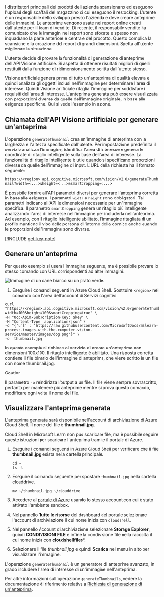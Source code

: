 I distributori principali dei prodotti dell'azienda scansionano ed eseguono l'upload degli scaffali del magazzino di cui eseguono il restocking. L'utente è un responsabile dello sviluppo presso l'azienda e deve creare anteprime delle immagini. Le anteprime vengono usate nei report online creati dall'utente per il team di vendite. Di recente, il responsabile vendite ha comunicato che le immagini nei report sono sfocate e spesso non inquadrano la parte anteriore e centrale del prodotto. Questo complica la scansione e la creazione del report di grandi dimensioni. Spetta all'utente migliorare la situazione.

L'utente decide di provare la funzionalità di generazione di anteprime dell'API Visione artificiale. Si aspetta di ottenere risultati migliori di quelli restituiti dalla funzione di ridimensionamento scritta dall'utente stesso.

Visione artificiale genera prima di tutto un'anteprima di qualità elevata e quindi analizza gli oggetti inclusi nell'immagine per determinare l'area di interesse. Quindi Visione artificiale ritaglia l'immagine per soddisfare i requisiti dell'area di interesse. L'anteprima generata può essere visualizzata con proporzioni diverse da quelle dell'immagine originale, in base alle esigenze specifiche. Qui si vede l'esempio in azione.

## <a name="calling-the-computer-vision-api-to-generate-a-thumbnail"></a>Chiamata dell'API Visione artificiale per generare un'anteprima

L'operazione `generateThumbnail` crea un'immagine di anteprima con la larghezza e l'altezza specificate dall'utente. Per impostazione predefinita il servizio analizza l'immagine, identifica l'area di interesse e genera le coordinate di ritaglio intelligente sulla base dell'area di interesse. La funzionalità di ritaglio intelligente è utile quando si specificano proporzioni diverse da quelle dell'immagine di input. L'URL della richiesta ha il formato seguente:

`https://<region>.api.cognitive.microsoft.com/vision/v2.0/generateThumbnail?width=<...>&height=<...>&smartCropping=<...>`

È possibile fornire all'API parametri diversi per generare l'anteprima corretta in base alle esigenze. I parametri `width` e `height` sono obbligatori. Tali parametri indicano all'API le dimensioni necessarie per un'immagine specifica. Il parametro `smartCropping` genera un ritaglio più intelligente analizzando l'area di interesse nell'immagine per includerla nell'anteprima. Ad esempio, con il ritaglio intelligente abilitato, l'immagine ritagliata di un profilo mantiene il viso della persona all'interno della cornice anche quando le proporzioni dell'immagine sono diverse.

[!INCLUDE [get-key-note](./get-key.md)]

## <a name="generate-a-thumbnail"></a>Generare un'anteprima

Per questo esempio si userà l'immagine seguente, ma è possibile provare lo stesso comando con URL corrispondenti ad altre immagini. 

![Immagine di un cane bianco su un prato verde.](../media/4-dog.png)

1. Eseguire i comandi seguenti in Azure Cloud Shell. Sostituire `<region>` nel comando con l'area dell'account di Servizi cognitivi

```azurecli
curl "https://<region>.api.cognitive.microsoft.com/vision/v2.0/generateThumbnail?width=100&height=100&smartCropping=true" \
-H "Ocp-Apim-Subscription-Key: $key" \
-H "Content-Type: application/json" \
-d "{'url' : 'https://raw.githubusercontent.com/MicrosoftDocs/mslearn-process-images-with-the-computer-vision-service/master/images/dog.png'}" \
-o  thumbnail.jpg
```

In questo esempio si richiede al servizio di creare un'anteprima con dimensioni 100x100. Il ritaglio intelligente è abilitato. Una risposta corretta contiene il file binario dell'immagine di anteprima, che viene scritto in un file con nome thumbnail.jpg.

> [!CAUTION]
> Il parametro `-o` reindirizza l'output a un file. Il file viene sempre sovrascritto, pertanto per mantenere più anteprime mentre si prova questo comando, modificare ogni volta il nome del file.

## <a name="view-the-generated-thumbnail"></a>Visualizzare l'anteprima generata

L'anteprima generata sarà disponibile nell'account di archiviazione di Azure Cloud Shell. Il nome del file è **thumbnail.jpg**. 

Cloud Shell in Microsoft Learn non può scaricare file, ma è possibile seguire queste istruzioni per scaricare l'anteprima tramite il portale di Azure.

1. Eseguire i comandi seguenti in Azure Cloud Shell per verificare che il file **thumbnail.jpg** esista nella cartella principale.

    ```azurecli
    cd ~
    ls -l
    ```

    

1. Eseguire il comando seguente per spostare `thumbnail.jpg` nella cartella clouddrive.

    ```azurecli
    mv ~/thumbnail.jpg ~/clouddrive
    ```
1. Accedere al [portale di Azure](https://portal.azure.com/triplecrownlabs.onmicrosoft.com?azure-portal=true) usando lo stesso account con cui è stato attivato l'ambiente sandbox.
1. Nel pannello **Tutte le risorse** del dashboard del portale selezionare l'account di archiviazione il cui nome inizia con `cloudshell`. 
1. Nel pannello Account di archiviazione selezionare **Storage Explorer**, quindi **CONDIVISIONI FILE** e infine la condivisione file nella raccolta il cui nome inizia con **cloudshellfiles***.
1. Selezionare il file *thunbnail.jpg* e quindi **Scarica** nel menu in alto per visualizzare l'immagine.

L'operazione `generateThumbnail` è un generatore di anteprime avanzato, in grado includere l'area di interesse di un'immagine nell'anteprima.

Per altre informazioni sull'operazione `generateThumbnails`, vedere la documentazione di riferimento relativa a [Richiesta di generazione di un'anteprima](https://westus.dev.cognitive.microsoft.com/docs/services/5adf991815e1060e6355ad44/operations/56f91f2e778daf14a499e1fb).